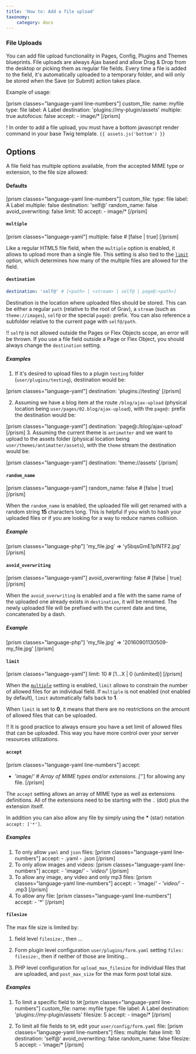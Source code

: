 ```yaml
---
title: 'How to: Add a file upload'
taxonomy:
    category: docs
---
```


### File Uploads

You can add file upload functionality in Pages, Config, Plugins and Themes blueprints. File uploads are always Ajax based and allow Drag & Drop from the desktop or picking them as regular file fields. Every time a file is added to the field, it's automatically uploaded to a temporary folder, and will only be stored when the Save (or Submit) action takes place.

Example of usage:

[prism classes="language-yaml line-numbers"]
custom_file:
  name: myfile
  type: file
  label: A Label
  destination: 'plugins://my-plugin/assets'
  multiple: true
  autofocus: false
  accept:
    - image/*
[/prism]

! In order to add a file upload, you must have a bottom javascript render command in your base Twig template.  `{{ assets.js('bottom') }}`

## Options

A file field has multiple options available, from the accepted MIME type or extension, to the file size allowed:

#### Defaults

[prism classes="language-yaml line-numbers"]
custom_file:
  type: file
  label: A Label
  multiple: false
  destination: 'self@'
  random_name: false
  avoid_overwriting: false
  limit: 10
  accept:
    - image/*
[/prism]

#### `multiple`

[prism classes="language-yaml"]
multiple: false # [false | true]
[/prism]

Like a regular HTML5 file field, when the `multiple` option is enabled, it allows to upload more than a single file. This setting is also tied to the [`limit`](#limit) option, which determines how many of the multiple files are allowed for the field.

#### `destination`

``` yaml
destination: 'self@' # [<path> | <stream> | self@ | page@:<path>]
```

Destination is the location where uploaded files should be stored. This can be either a regular `path` (relative to the root of Grav), a `stream` (such as `theme://images`), `self@` or the special  `page@:` prefix. You can also reference a subfolder relative to the current page with `self@/path`. 

!! `self@` is not allowed outside the Pages or Flex Objects scope, an error will be thrown. If you use a file field outside a Page or Flex Object, you should always change the `destination` setting.

##### Examples

1. If it's desired to upload files to a plugin `testing` folder (`user/plugins/testing`), destination would be:

  [prism classes="language-yaml"]
  destination: 'plugins://testing'
  [/prism]

2. Assuming we have a blog item at the route `/blog/ajax-upload` (physical location being `user/pages/02.blog/ajax-upload`), with the `page@:` prefix the destination would be:

  [prism classes="language-yaml"]
  destination: 'page@:/blog/ajax-upload'
  [/prism]
3. Assuming the current theme is `antimatter` and we want to upload to the assets folder (physical location being `user/themes/antimatter/assets`), with the `theme` stream the destination would be:

   [prism classes="language-yaml"]
   destination: 'theme://assets'
   [/prism]

#### `random_name`

[prism classes="language-yaml"]
random_name: false # [false | true]
[/prism]

When the `random_name` is enabled, the uploaded file will get renamed with a random string **15** characters long. This is helpful if you wish to hash your uploaded files or if you are looking for a way to reduce names collision.

##### Example
[prism classes="language-php"]
'my_file.jpg' => 'y5bqsGmE1plNTF2.jpg'
[/prism]

#### `avoid_overwriting`

[prism classes="language-yaml"]
avoid_overwriting: false # [false | true]
[/prism]

When the `avoid_overwriting` is enabled and a file with the same name of the uploaded one already exists in `destination`, it will be renamed. The newly uploaded file will be prefixed with the current date and time, concatenated by a dash.

##### Example
[prism classes="language-php"]
'my_file.jpg' => '20160901130509-my_file.jpg'
[/prism]

#### `limit`

[prism classes="language-yaml"]
limit: 10 # [1...X | 0 (unlimited)]
[/prism]

When the [`multiple`](#multiple) setting is enabled, `limit` allows to constrain the number of allowed files for an individual field. If `multiple` is not enabled (not enabled by default), `limit` automatically falls back to **1**.

When `limit` is set to **0**, it means that there are no restrictions on the amount of allowed files that can be uploaded.

!! It is good practice to always ensure you have a set limit of allowed files that can be uploaded. This way you have more control over your server resources utilizations.

#### `accept`

[prism classes="language-yaml line-numbers"]
accept:
  - 'image/*' # Array of MIME types and/or extensions. ['*'] for allowing any file.
[/prism]

The `accept` setting allows an array of MIME type as well as extensions definitions. All of the extensions need to be starting with the `.` (dot) plus the extension itself.

In addition you can also allow any file by simply using the __*__ (star) notation `accept: ['*']`.

##### Examples

1. To only allow `yaml` and `json` files:
   [prism classes="language-yaml line-numbers"]
     accept:
       - .yaml
       - .json
   [/prism]
2. To only allow images and videos:
   [prism classes="language-yaml line-numbers"]
     accept:
       - 'image/*'
       - 'video/*'
   [/prism]
3. To allow any image, any video and only mp3 files:
   [prism classes="language-yaml line-numbers"]
     accept:
       - 'image/*'
       - 'video/*'
       - .mp3
   [/prism]
4. To allow any file:
   [prism classes="language-yaml line-numbers"]
     accept:
       - '*'
   [/prism]

#### `filesize`

The max file size is limited by:

1. field level  `filesize:`, then ...

2. Form plugin level configuration `user/plugins/form.yaml` setting `files: filesize:`, then if neither of those are limiting...

3. PHP level configuration for `upload_max_filesize` for individual files that are uploaded, and `post_max_size` for the max form post total size.

##### Examples

1. To limit a specific field to `5M`
   [prism classes="language-yaml line-numbers"]
   custom_file:
     name: myfile
     type: file
     label: A Label
     destination: 'plugins://my-plugin/assets'
     filesize: 5
     accept:
       - image/*
   [/prism]

2. To limit all file fields to `5M`, edit your `user/config/form.yaml` file:
   [prism classes="language-yaml line-numbers"]
   files:
     multiple: false
     limit: 10
     destination: 'self@'
     avoid_overwriting: false
     random_name: false
     filesize: 5
     accept:
       - 'image/*
   [/prism]
